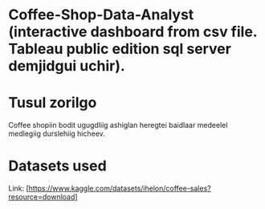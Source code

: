 # Coffee-Shop-Data-Analyst (interactive dashboard from csv file. Tableau public edition sql server demjidgui uchir).

# Tusul zorilgo 
Coffee shopiin bodit ugugdliig ashiglan heregtei baidlaar medeelel medlegiig durslehiig hicheev. 

# Datasets used
Link: [https://www.kaggle.com/datasets/ihelon/coffee-sales?resource=download]
